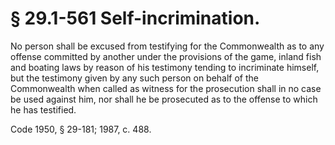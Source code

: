 # § 29.1-561 Self-incrimination.

<p>No person shall be excused from testifying for the Commonwealth as to any offense committed by another under the provisions of the game, inland fish and boating laws by reason of his testimony tending to incriminate himself, but the testimony given by any such person on behalf of the Commonwealth when called as witness for the prosecution shall in no case be used against him, nor shall he be prosecuted as to the offense to which he has testified.</p><p>Code 1950, § 29-181; 1987, c. 488.</p>